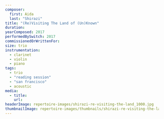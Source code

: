 ```yaml
---
composer:
  first: Aida
  last: "Shirazi"
title: "(Re)Visiting The Land of (Un)Known"
duration:
yearComposed: 2017
performedBySwitch: 2017
commissionedOrWrittenFor:
size: trio
instrumentation:
  - clarinet
  - violin
  - piano
tags:
  - trio
  - "reading session"
  - "san francisco"
  - acoustic
media:
  - title:
    url:
headerImage: repertoire-images/shirazi-re-visiting-the-land_1000.jpg
thumbnailImage: repertoire-images/thumbnails/shirazi-re-visiting-the-land_400x200.jpg
---
```

